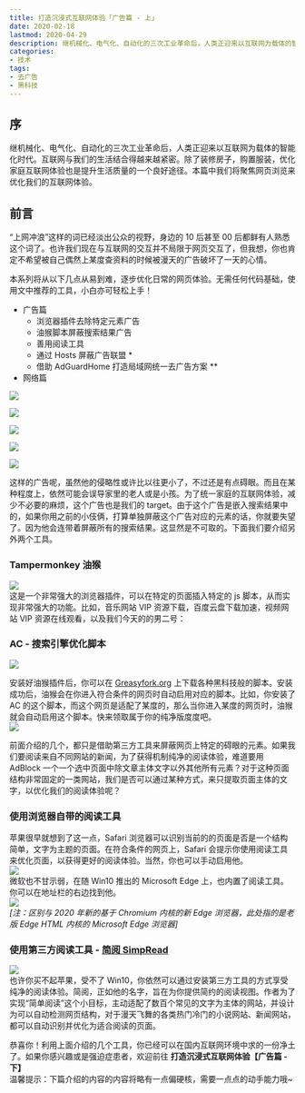 ```yaml
---
title: 打造沉浸式互联网体验「广告篇 - 上」
date: 2020-02-18
lastmod: 2020-04-29
description: 继机械化、电气化、自动化的三次工业革命后，人类正迎来以互联网为载体的智能化时代。互联网与我们的生活结合得越来越紧密。除了装修房子，购置服装，优化家庭互联网体验也是提升生活质量的一个良好途径。本篇中我们将聚焦网页浏览来优化我们的互联网体验。
categories:
- 技术
tags:
- 去广告
- 黑科技
---
```


序
-

继机械化、电气化、自动化的三次工业革命后，人类正迎来以互联网为载体的智能化时代。互联网与我们的生活结合得越来越紧密。除了装修房子，购置服装，优化家庭互联网体验也是提升生活质量的一个良好途径。本篇中我们将聚焦网页浏览来优化我们的互联网体验。

前言
--

“上网冲浪”这样的词已经淡出公众的视野，身边的 10 后甚至 00 后都鲜有人熟悉这个词了。也许我们现在与互联网的交互并不局限于网页交互了，但我想，你也肯定不希望被自己偶然上某度查资料的时候被漫天的广告破坏了一天的心情。

本系列将从以下几点从易到难，逐步优化日常的网页体验。无需任何代码基础，使用文中推荐的工具，小白亦可轻松上手！

*   广告篇
    *   浏览器插件去除特定元素广告
    *   油猴脚本屏蔽搜索结果广告
    *   善用阅读工具
    *   通过 Hosts 屏蔽广告联盟 *
    *   借助 AdGuardHome 打造局域网统一去广告方案 **
*   网络篇

![](https://i.loli.net/2020/01/20/tDZ9kw68rAajWVy.png)

![](https://i.loli.net/2020/01/20/vAqHRYSNfl9PdTZ.png)

![](https://i.loli.net/2020/01/20/JgRAjFCdDpwreBU.png)

![](https://blog-1301127393.file.myqcloud.com/BlogImgs/20200120213009.png)

![](https://blog-1301127393.file.myqcloud.com/BlogImgs/20200121223647.png)

这样的广告呢，虽然他的侵略性或许比以往更小了，不过还是有点碍眼。而且在某种程度上，依然可能会误导家里的老人或是小孩。为了统一家庭的互联网体验，减少不必要的麻烦，这个广告也是我们的 target。由于这个广告是嵌入搜索结果中的，如果你用之前的小伎俩，打算单独屏蔽这个广告对应的元素的话，你就要失望了。因为他会连带着屏蔽所有的搜索结果。这显然是不可取的。下面我们要介绍另外两个工具。

### Tampermonkey 油猴

![](https://i.loli.net/2020/01/21/Jo4BkYaf3K58DmW.png)  
这是一个非常强大的浏览器插件，可以在特定的页面插入特定的 js 脚本，从而实现非常强大的功能。比如，音乐网站 VIP 资源下载，百度云盘下载加速，视频网站 VIP 资源在线观看，以及我们今天的的男二号：

### AC - 搜索引擎优化脚本

![](https://i.loli.net/2020/01/21/ZYhCx2Xzd9yABcI.png)

安装好油猴插件后，你可以在 [Greasyfork.org](https://greasyfork.org/zh-CN/) 上下载各种黑科技般的脚本。安装成功后，油猴会在你进入符合条件的网页时自动启用对应的脚本。比如，你安装了 AC 的这个脚本，而这个网页是适配了某度的，那么当你进入某度的网页时，油猴就会自动启用这个脚本。快来领取属于你的纯净版度度吧。  
![](https://blog-1301127393.file.myqcloud.com/BlogImgs/20200121231059.png)

前面介绍的几个，都只是借助第三方工具来屏蔽网页上特定的碍眼的元素。如果我们要阅读来自不同网站的新闻，为了获得机制纯净的阅读体验，难道要用 AdBlock 一个一个选中页面中除文章主体文字以外其他所有元素？对于这种页面结构非常固定的一类网站，我们是否可以通过某种方式，来只提取页面主体的文字，以优化我们的阅读体验呢？

### 使用浏览器自带的阅读工具

苹果很早就想到了这一点，Safari 浏览器可以识别当前的的页面是否是一个结构简单，文字为主题的页面。在符合条件的网页上，Safari 会提示你使用阅读工具来优化页面，以获得更好的阅读体验。当然，你也可以手动启用他。  
![](https://blog-1301127393.file.myqcloud.com/BlogImgs/20200121233256.png)  
微软也不甘示弱，在随 Win10 推出的 Microsoft Edge 上，也内置了阅读工具。你可以在地址栏的右边找到他。  
![](https://blog-1301127393.file.myqcloud.com/BlogImgs/20200121233739.png)  
_[注：区别与 2020 年新的基于 Chromium 内核的新 Edge 浏览器，此处指的是老版 Edge HTML 内核的 Microsoft Edge 浏览器]_

### 使用第三方阅读工具 - [简阅 SimpRead](http://ksria.com/simpread/)

![](https://i.loli.net/2020/01/21/ZcsEIv8wBfjOmVa.png)  
也许你买不起苹果，受不了 Win10，你依然可以通过安装第三方工具的方式享受纯净的阅读体验。简阅，正如他的名字，旨在为你提供简约的阅读视图。作者为了实现“简单阅读”这个小目标，主动适配了数百个常见的文字为主体的网站，并设计为可以自动检测网页结构，对于漫天飞舞的各类热门冷门的小说网站、新闻网站，都可以自动识别并优化为适合阅读的页面。

恭喜你！利用上面介绍的几个工具，你已经可以在国内互联网环境中求的一份净土了。如果你感兴趣或是强迫症患者，欢迎前往 **打造沉浸式互联网体验【广告篇 - 下】**  
温馨提示：下篇介绍的内容的内容将略有一点偏硬核，需要一点点的动手能力哦~